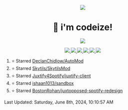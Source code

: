 <p align="center">
    <img src="https://avatars.githubusercontent.com/u/63158950?s=400&u=dd76c829ae30921e131dcbe7c830dc368e2d6e8a&v=4" />
</p>

<h1 align="center">
    👋 i'm codeize!
</h1>

<p align="center">
  <a href="https://skillicons.dev">
    <img align="center" src="https://skillicons.dev/icons?i=discord,bots,ts,nodejs,mysql,postgresql,react,nextjs,tailwindcss" />
  </a>
</p>

<p align="center">
  <a href="https://discord.com/users/668423998777982997">
    <img src="https://nocache.advaith.workers.dev?url=https://img.shields.io/endpoint?url=https://dev.discordprofiles.me/api/badge/status/668423998777982997?simple=true" />
    <img src="https://nocache.advaith.workers.dev?url=https://img.shields.io/endpoint?url=https://dev.discordprofiles.me/api/badge/vscode/668423998777982997" />
    <img src="https://nocache.advaith.workers.dev?url=https://img.shields.io/endpoint?url=https://dev.discordprofiles.me/api/badge/playing/668423998777982997" />
    <img src="https://nocache.advaith.workers.dev?url=https://img.shields.io/endpoint?url=https://dev.discordprofiles.me/api/badge/spotify/668423998777982997" />
    <img src="https://komarev.com/ghpvc/?username=codeize" />
    <img src="https://hits.link/hits?url=https%3A%2F%2Fgithub.com%2FCodeize" />
  </a>
</p>

<!--RECENT_ACTIVITY:start-->
1. ⭐ Starred [DeclanChidlow/AutoMod](https://github.com/DeclanChidlow/AutoMod)<br>
2. ⭐ Starred [Skytils/SkytilsMod](https://github.com/Skytils/SkytilsMod)<br>
3. ⭐ Starred [Juxtify4Spotify/juxtify-client](https://github.com/Juxtify4Spotify/juxtify-client)<br>
4. ⭐ Starred [ishaan1013/sandbox](https://github.com/ishaan1013/sandbox)<br>
5. ⭐ Starred [BostonRohan/juxtopposed-spotify-redesign](https://github.com/BostonRohan/juxtopposed-spotify-redesign)<br>
<!--RECENT_ACTIVITY:end-->

<!--RECENT_ACTIVITY:last_update-->
Last Updated: Saturday, June 8th, 2024, 10:10:57 AM
<!--RECENT_ACTIVITY:last_update_end-->
